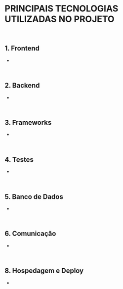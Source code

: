 # PRINCIPAIS TECNOLOGIAS UTILIZADAS NO PROJETO
<br>

## 1. Frontend
-
<br>

## 2. Backend
-
<br>

## 3. Frameworks 
-
<br>

## 4. Testes
-
<br>

## 5. Banco de Dados
-
<br>

## 6. Comunicação 
-
<br>

## 8. Hospedagem e Deploy
-


